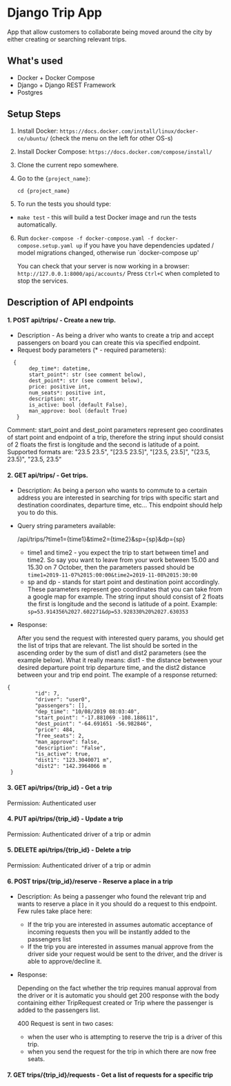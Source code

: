 # Django Trip App

App that allow customers to collaborate being moved around the city by either creating or searching relevant trips.

## What's used

* Docker + Docker Compose
* Django + Django REST Framework
* Postgres

## Setup Steps

1. Install Docker: `https://docs.docker.com/install/linux/docker-ce/ubuntu/` (check the menu on the left for other OS-s)
2. Install Docker Compose: `https://docs.docker.com/compose/install/`
3. Clone the current repo somewhere.

4. Go to the `{project_name}`:<br/>

    `cd {project_name}`

5. To run the tests you should type:

* `make test` - this will build a test Docker image and run the tests automatically.

6. Run `docker-compose -f docker-compose.yaml -f docker-compose.setup.yaml up` if you have
   you have dependencies updated / model migrations changed, otherwise run `docker-compose up'

    You can check that your server is now working in a browser:
        `http://127.0.0.1:8000/api/accounts/`
    Press `Ctrl+C` when completed to stop the services.
    
 ## Description of API endpoints
 
 #### 1. POST api/trips/ -  Create a new trip.
 
 * Description - As being a driver who wants to create a trip and accept passengers
 on board you can create this via specified endpoint.
 * Request body parameters (* - required parameters):
 ```
   {
        dep_time*: datetime,
        start_point*: str (see comment below),
        dest_point*: str (see comment below),
        price: positive int,
        num_seats*: positive int,
        description: str,
        is_active: bool (default False),
        man_approve: bool (default True)
    }
 ```

Comment: start_point and dest_point parameters represent geo coordinates of start point and 
endpoint of a trip, therefore the string input should consist of 2 floats the first is longitude and
the second is latitude of a point. Supported formats are: 
 "23.5 23.5", "[23.5 23.5]", "[23.5, 23.5]", "(23.5, 23.5)", "23.5, 23.5"

 #### 2. GET api/trips/ -  Get trips.
 
 * Description:
       As being a person who wants to commute to a certain address you are interested 
 in searching for trips with specific start and destination coordinates, departure time, etc... This
 endpoint should help you to do this.
 
 * Query string parameters available:
 
    /api/trips/?time1={time1}&time2={time2}&sp={sp}&dp={sp}
    
    * time1 and time2 - you expect the trip to start between time1 and time2. So say you want to
      leave from your work between 15.00 and 15.30 on 7 October, then the parameters passed should be
      ```time1=2019-11-07%2015:00:00&time2=2019-11-08%2015:30:00```
    * sp and dp - stands for start point and destination point accordingly. These parameters represent 
    geo coordinates that you can take from a google map for example. The string input should consist of 2 floats 
    the first is longitude and the second is latitude of a point. Example:
    ```sp=53.914356%2027.602271&dp=53.928330%20%2027.630353```
  
  - Response:
  
      After you send the request with interested query params, you should get the list of trips
  that are relevant. The list should be sorted in the ascending order by the sum of dist1 and dist2
  parameters (see the example below). What it really means: dist1 - the distance between your desired 
  departure point trip departure time, and the dist2 distance between your and trip end point.
  The example of a response returned:
   ```
   {
            "id": 7,
            "driver": "user0",
            "passengers": [],
            "dep_time": "10/08/2019 08:03:40",
            "start_point": "-17.881069 -108.188611",
            "dest_point": "-64.691651 -56.982846",
            "price": 484,
            "free_seats": 2,
            "man_approve": false,
            "description": "False",
            "is_active": true,
            "dist1": "123.3040071 m",
            "dist2": "142.3964066 m
    }
 ```

#### 3. GET api/trips/{trip_id} -  Get a trip
   
   Permission: Authenticated user
   
#### 4. PUT api/trips/{trip_id} -  Update a trip

   Permission: Authenticated driver of a trip or admin

#### 5. DELETE api/trips/{trip_id} -  Delete a trip

   Permission: Authenticated driver of a trip or admin

#### 6. POST trips/{trip_id}/reserve - Reserve a place in a trip 

 * Description: As being a passenger who found the relevant trip and wants to reserve a place 
    in it you should do a request to this endpoint. Few rules take place here:
    * If the trip you are interested in assumes automatic acceptance of incoming requests
      then you will be instantly added to the passengers list
    * If the trip you are interested in assumes manual approve from the driver side your request would
      be sent to the driver, and the driver is able to approve/decline it. 
    
  * Response:
  
      Depending on the fact whether the trip requires manual approval from the driver or it is automatic
      you should get 200 response with the body containing either TripRequest created or Trip where the passenger
      is added to the passengers list.
      
      400 Request is sent in two cases:
      * when the user who is attempting to reserve the trip is a driver of this trip.
      * when you send the request for the trip in which there are now free seats.
 
 
#### 7. GET trips/{trip_id}/requests - Get a list of requests for a specific trip
   

